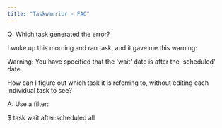 ```yaml
---
title: "Taskwarrior - FAQ"
---
```


Q: Which task generated the error?

I woke up this morning and ran task, and it gave me this warning:

 

Warning: You have specified that the 'wait' date is after the 'scheduled' date.
 

How can I figure out which task it is referring to, without editing each individual task to see?

A: Use a filter:

$ task wait.after:scheduled all

